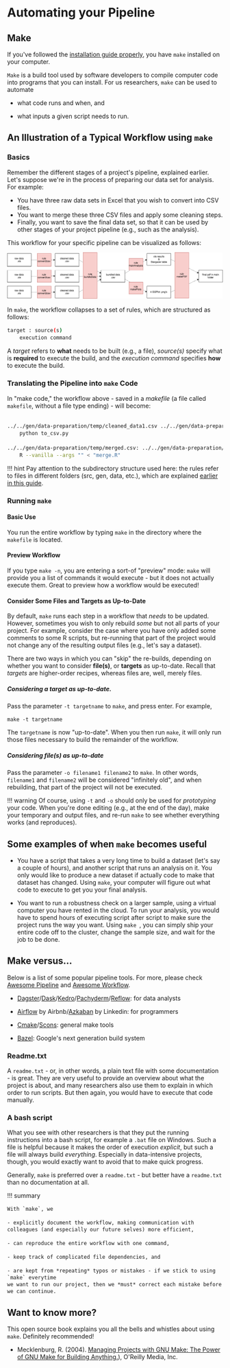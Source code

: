 # Automating your Pipeline

## Make

If you've followed the [installation guide properly](../setup/make.md), you have `make` installed on your computer.

`Make` is a build tool used by software developers to compile computer code into programs that you can install. For us
researchers, `make` can be used to automate

- what code runs and when, and

- what inputs a given script needs to run.

## An Illustration of a Typical Workflow using `make`

### Basics

Remember the different stages of a project's pipeline, explained earlier. Let's suppose
we're in the process of preparing our data set for analysis. For example:

- You have three raw data sets in Excel that you wish to convert into CSV files.
- You want to merge these three CSV files and apply some cleaning steps.
- Finally, you want to save the final data set, so that it can be used by
  other stages of your project pipeline (e.g., such as the analysis).

This workflow for your specific pipeline can be visualized as follows:

![Workflow](make_flowchart.png)

In `make`, the workflow collapses to a set of rules, which are structured as follows:

```bash
target : source(s)
    execution command
```

A *target* refers to **what** needs to be built (e.g., a file),
*source(s)* specify what is **required** to execute the build, and
the *execution command* specifies **how** to execute the build.

### Translating the Pipeline into `make` Code

In "make code," the workflow above - saved in a *makefile* (a file called `makefile`, without a file type ending) - will become:

```bash

../../gen/data-preparation/temp/cleaned_data1.csv ../../gen/data-preparation/temp/cleaned_data2.csv ../../gen/data-preparation/temp/cleaned_data3.csv: ../../data/dataset1/raw_data1.xlsx ../../data/dataset2/raw_data2.xlsx ../../data/dataset3/raw_data3.xlsx python to_csv.py
   	python to_csv.py

../../gen/data-preparation/temp/merged.csv: ../../gen/data-preparation/temp/cleaned_data1.csv ../../gen/data-preparation/temp/cleaned_data2.csv ../../gen/data-preparation/temp/cleaned_data3.csv merge.R
   	R --vanilla --args "" < "merge.R"
```

<!--
../temp/analysis.RData: ../temp/merged.csv analyze.R
   	R --vanilla --args "" < "analyze.R"

../temp/plot.png: ../temp/merged.csv plot.R
   	R --vanilla --args "" < "plot.R"

../output/report.pdf: ../temp/plot.png ../temp/analysis.RData
	R -e "rmarkdown::render('make_report.Rmd', output_file = '../output/report.pdf')"
-->


!!! hint
	Pay attention to the subdirectory structure used here: the rules refer to files in different folders (src, gen, data, etc.), which are explained [earlier in this guide](directories.md).

### Running `make`

#### Basic Use
You run the entire workflow by typing `make` in the directory where the `makefile` is located.

#### Preview Workflow
If you type `make -n`, you are entering a sort-of "preview" mode: `make`
will provide you a list of commands it would execute - but it does not
actually execute them. Great to preview how a workflow would be executed!

#### Consider Some Files and Targets as Up-to-Date

By default, `make` runs each step in a workflow that *needs* to be
updated. However, sometimes you wish to only rebuild *some* but not all
parts of your project. For example, consider the case where you have only
added some comments to some R scripts, but re-running that part of the project
would not change any of the resulting output files (e.g., let's say a dataset).

There are two ways in which you can "skip" the re-builds, depending on
whether you want to consider **file(s)**, or **targets** as up-to-date.
Recall that *targets* are higher-order recipes, whereas files are, well,
merely files.

##### Considering a **target** as up-to-date.

Pass the parameter `-t targetname` to `make`, and press enter. For example,
```
make -t targetname
```

The `targetname` is now "up-to-date". When you then run `make`,
it will only run those files necessary to build the remainder of the workflow.

##### Considering **file(s)** as up-to-date

Pass the parameter `-o filename1 filename2` to `make`.
In other words, `filename1` and `filename2` will be considered "infinitely old",
and when rebuilding, that part of the project will not be executed.

!!! warning
    Of course, using `-t` and `-o` should only be used for *prototyping* your
    code. When you're done editing (e.g., at the end of the day), make
    your temporary and output files, and re-run `make`
    to see whether everything works (and reproduces).

## Some examples of when `make` becomes useful

- You have a script that takes a very long time to build a dataset
(let's say a couple of hours), and another script that runs an analysis on it.
You only would like to produce a new dataset if actually code to make that dataset has changed.
Using `make`, your computer will figure out what code to execute to get you your final analysis.

- You want to run a robustness check on a larger sample, using a virtual computer you have rented in the cloud.
To run your analysis, you would have to spend hours of executing script after script to make sure the project runs the way you want.
Using `make `, you can simply ship your entire code off to the cluster, change the sample size, and wait for the job to be done.

## Make versus...

Below is a list of some popular pipeline tools. For more, please check [Awesome Pipeline](https://github.com/pditommaso/awesome-pipeline) and [Awesome Workflow](https://github.com/meirwah/awesome-workflow-engines).

- [Dagster](https://github.com/dagster-io/dagster)/[Dask](https://github.com/dask/dask)/[Kedro](https://github.com/quantumblacklabs/kedro)/[Pachyderm](https://github.com/pachyderm/pachyderm)/[Reflow](https://github.com/grailbio/reflow): for data analysts

- [Airflow](https://github.com/apache/airflow) by Airbnb/[Azkaban](https://github.com/azkaban/azkaban) by Linkedin: for programmers
- [Cmake](https://cmake.org/)/[Scons](https://scons.org/): general make tools
- [Bazel](https://bazel.build): Google's next generation build system

### Readme.txt

A `readme.txt` - or, in other words, a plain text file with some documentation - is great.
They are very useful to provide an overview about what the project is
about, and many researchers also use them to explain in which order to run scripts. But then again,
you would have to execute that code manually.

### A bash script

What you see with other researchers is that they put the running instructions into a bash script,
for example a `.bat` file on Windows. Such a file is helpful because it makes the order of
execution *explicit*, but such a file will always build *everything*. Especially in data-intensive
projects, though, you would exactly want to avoid that to make quick progress.

Generally, `make` is preferred over a `readme.txt` - but better have a `readme.txt` than no documentation at all.

!!! summary

	With `make`, we

	- explicitly document the workflow, making communication with colleagues (and especially our future selves) more efficient,

	- can reproduce the entire workflow with one command,

	- keep track of complicated file dependencies, and

	- are kept from *repeating* typos or mistakes - if we stick to using `make` everytime
	we want to run our project, then we *must* correct each mistake before we can continue.

## Want to know more?

This open source book explains you all the bells and whistles about using `make`. Definitely recommended!

* Mecklenburg, R. (2004). [Managing Projects with GNU Make: The Power of GNU Make for Building Anything.](https://www.oreilly.com/openbook/make3/book/index.csp)), O'Reilly Media, Inc.


<!--



- We have three raw data sets (.xlsx)

- We want to convert these files to .csv files

- We want to merge all three files

- We want to analyze the data using an OLS regression

- We want to produce plots

- We want to combine those into a PDF

- We need to clean this data - to do so, we have one code file
